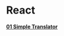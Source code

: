 # React


<p align="left">
  <a href="https://github.com/alejandrofloress/React/blob/master/01_simple_translator/"><strong>01 Simple Translator </strong></a>  
</p>
